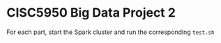 # CISC5950 Big Data Project 2
For each part, start the Spark cluster and run the corresponding `test.sh`
